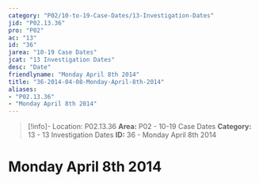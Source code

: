 ```yaml
---
category: "P02/10-to-19-Case-Dates/13-Investigation-Dates"
jid: "P02.13.36"
pro: "P02"
ac: "13"
id: "36"
jarea: "10-19 Case Dates"
jcat: "13 Investigation Dates"
desc: "Date"
friendlyname: "Monday April 8th 2014"
title: "36-2014-04-08-Monday-April-8th-2014"
aliases: 
- "P02.13.36"
- "Monday April 8th 2014"
---
```

>[!info]- Location: P02.13.36
>**Area:** P02 - 10-19 Case Dates
>**Category:** 13 - 13 Investigation Dates
>**ID:** 36 - Monday April 8th 2014

# Monday April 8th 2014
